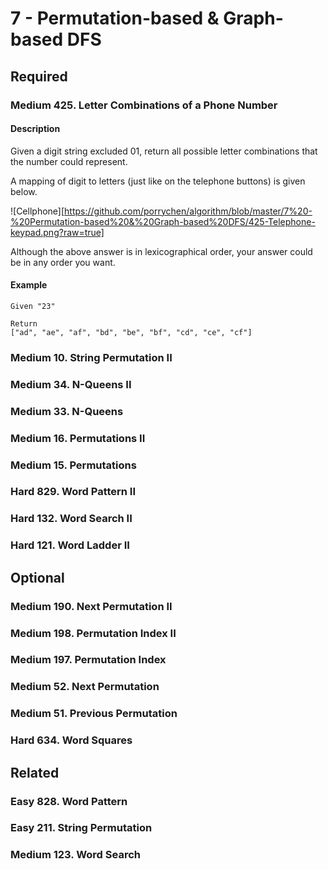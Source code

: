 # 7 - Permutation-based & Graph-based DFS

## Required

### Medium  425. Letter Combinations of a Phone Number

#### Description
Given a digit string excluded 01, return all possible letter combinations that the number could represent.

A mapping of digit to letters (just like on the telephone buttons) is given below.

![Cellphone][https://github.com/porrychen/algorithm/blob/master/7%20-%20Permutation-based%20&%20Graph-based%20DFS/425-Telephone-keypad.png?raw=true]

Although the above answer is in lexicographical order, your answer could be in any order you want.

#### Example
    Given "23"

    Return
    ["ad", "ae", "af", "bd", "be", "bf", "cd", "ce", "cf"]

### Medium  10. String Permutation II
### Medium  34. N-Queens II
### Medium  33. N-Queens
### Medium  16. Permutations II
### Medium  15. Permutations
### Hard  829. Word Pattern II
### Hard  132. Word Search II
### Hard  121. Word Ladder II

## Optional

### Medium  190. Next Permutation II
### Medium  198. Permutation Index II
### Medium  197. Permutation Index
### Medium  52. Next Permutation
### Medium  51. Previous Permutation
### Hard  634. Word Squares

## Related

### Easy  828. Word Pattern
### Easy  211. String Permutation
### Medium  123. Word Search
